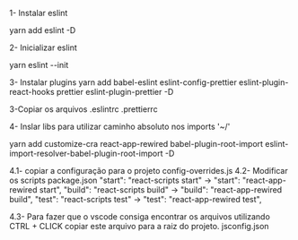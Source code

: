 1- Instalar eslint

  yarn add eslint -D

2- Inicializar eslint 

  yarn eslint --init

3- Instalar plugins
  yarn add babel-eslint eslint-config-prettier eslint-plugin-react-hooks prettier eslint-plugin-prettier -D

3-Copiar os arquivos .eslintrc .prettierrc

4- Inslar libs para utilizar caminho absoluto nos imports '~/'

  yarn add customize-cra react-app-rewired babel-plugin-root-import eslint-import-resolver-babel-plugin-root-import -D

  4.1- copiar a configuração para o projeto
    config-overrides.js
  4.2- Modificar os scripts package.json
    "start": "react-scripts start" -> "start": "react-app-rewired start",
    "build": "react-scripts build" -> "build": "react-app-rewired build",
    "test": "react-scripts test" -> "test": "react-app-rewired test",
    
  4.3- Para fazer que o vscode consiga encontrar os arquivos utilizando CTRL + CLICK copiar este arquivo para a raiz do projeto.
    jsconfig.json